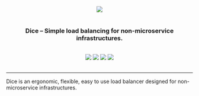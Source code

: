 <p align="center">
<br>   
<img src="https://sternentstehung.de/dice-black-100.png">
<br>
<br>
</p>

<h3 align="center">Dice &ndash; Simple load balancing for non-microservice infrastructures.</h3>

<p align="center">
<br>
<img src="https://circleci.com/gh/dominikbraun/foodunit.svg?style=shield">
<img src="https://goreportcard.com/badge/github.com/dominikbraun/foodunit">
<img src="https://img.shields.io/github/v/release/dominikbraun/foodunit?sort=semver">
<img src="https://img.shields.io/github/license/dominikbraun/foodunit">
<br>
<br>
</p>

---

Dice is an ergonomic, flexible, easy to use load balancer designed for non-microservice infrastructures.
